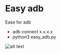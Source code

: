 # Easy adb
Ease for adb
* adb connect x.x.x.x
* python3 easy_adb.py

![alt text](https://drive.google.com/file/d/1iT-7n-AuRSEZOZVGp5lwAthQxxwGOxXS/view?usp=sharing)
